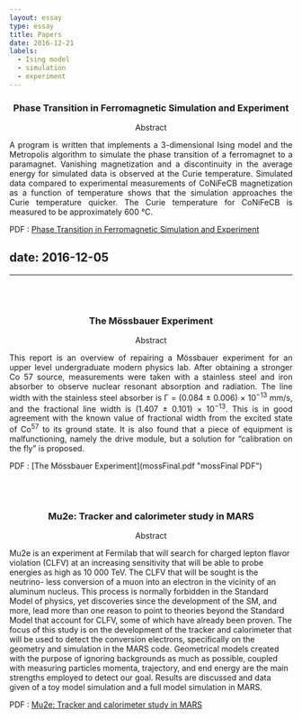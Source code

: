 ```yaml
---
layout: essay
type: essay
title: Papers
date: 2016-12-21
labels:
  - Ising model
  - simulation
  - experiment
---
```



<h3 class="sectionHead"><span class="titlemark">   </span> <a  id="x1-10001"></a>  <p align="center"> Phase Transition in Ferromagnetic Simulation and Experiment </p> </h3>
<p align="center">
Abstract </p>
<p align="justify">
 A program is written that implements a 3-dimensional Ising model and the Metropolis algorithm to simulate the phase transition of a ferromagnet to a paramagnet. Vanishing magnetization and a discontinuity in the average energy for simulated data is observed at the Curie temperature. Simulated data compared to experimental measurements of CoNiFeCB magnetization as a function of temperature shows that the simulation approaches the Curie temperature quicker. The Curie temperature for CoNiFeCB is measured to be approximately 600&nbsp;&deg;C.  </p>
 
PDF : [Phase Transition in Ferromagnetic Simulation and Experiment](ising.pdf "ising PDF")

date: 2016-12-05
---
---


<br><br>
<h3 class="sectionHead"><span class="titlemark">   </span> <a  id="x1-10001"></a>  <p align="center"> The M&ouml;ssbauer Experiment </p> </h3> 
<p align="center">
Abstract </p>
<p align="justify">
This report is an overview of repairing a M&ouml;ssbauer experiment for an upper level undergraduate
modern physics lab. After obtaining a stronger Co 57 source, measurements were taken with a
stainless steel and iron absorber to observe nuclear resonant absorption and radiation. The line
width with the stainless steel absorber is Γ = (0.084 ± 0.006) × 10<sup>−13</sup> mm/s, and the fractional
line width is (1.407 ± 0.101) × 10<sup>−13</sup>. This is in good agreement with the known value of fractional
width from the excited state of Co<sup>57</sup> to its ground state. It is also found that a piece of equipment
is malfunctioning, namely the drive module, but a solution for “calibration on the fly” is proposed. </p> 
PDF : [The M&ouml;ssbauer Experiment](mossFinal.pdf "mossFinal PDF")

<br><br>
<h3 class="sectionHead"><span class="titlemark">   </span> <a  id="x1-10001"></a>  <p align="center"> Mu2e: Tracker and calorimeter study in MARS </p> </h3> 
<p align="center">
Abstract </p>
<p align="justify">

Mu2e is an experiment at Fermilab that will search for charged lepton flavor violation (CLFV) at an increasing sensitivity that will be able to probe energies as high as 10 000 TeV. The CLFV that will be sought is the neutrino-
less conversion of a muon into an electron in the vicinity of an aluminum nucleus. This process is normally forbidden in the Standard Model of physics, yet discoveries since the development of the SM, and more, lead more than
one reason to point to theories beyond the Standard Model that account for CLFV, some of which have already been proven. The focus of this study is on the development of the tracker and calorimeter that will be used to detect the
conversion electrons, specifically on the geometry and simulation in the MARS code. Geometrical models created with the purpose of ignoring backgrounds as much as possible, coupled with measuring particles momenta, trajectory, and end energy are the main strengths employed to detect our goal. Results are discussed and data given of a toy model simulation and a full model simulation in MARS. </p>
PDF : [Mu2e: Tracker and calorimeter study in MARS](Christina-Nelson-Mu2e.pdf "Christina-Nelson-Mu2e PDF") 

<br><br>
